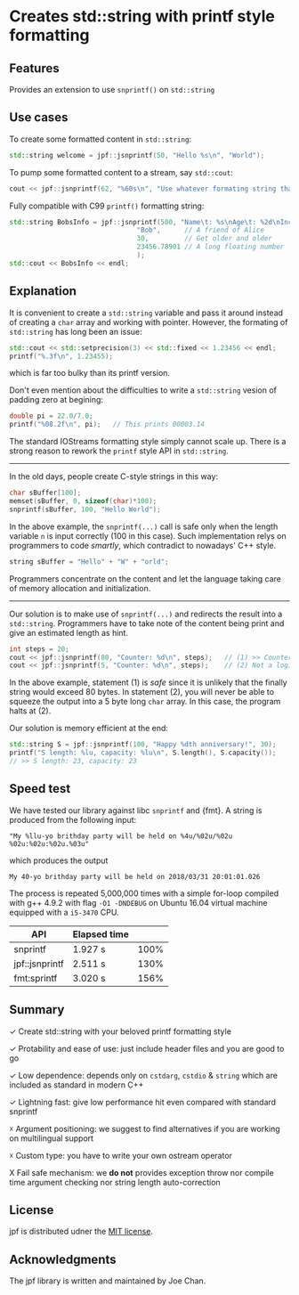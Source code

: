 # Creates std::string with printf style formatting

## Features
Provides an extension to use `snprintf()` on `std::string`

## Use cases
To create some formatted content in `std::string`:
```C++
std::string welcome = jpf::jsnprintf(50, "Hello %s\n", "World");
```

To pump some formatted content to a stream, say `std::cout`:
```C++
cout << jpf::jsnprintf(62, "%60s\n", "Use whatever formating string that you get used to!");
```

Fully compatible with C99 `printf()` formatting string:
```C++
std::string BobsInfo = jpf::jsnprintf(500, "Name\t: %s\nAge\t: %2d\nIncome\t: $%9.2f",
                                "Bob",      // A friend of Alice
                                30,         // Get older and older 
                                23456.78901 // A long floating number
                                );
std::cout << BobsInfo << endl;
```

## Explanation
It is convenient to create a `std::string` variable and pass it around instead of creating a `char` array and working with pointer.
However, the formating of `std::string` has long been an issue:
```C++
std::cout << std::setprecision(3) << std::fixed << 1.23456 << endl;
printf("%.3f\n", 1.23455);
```
which is far too bulky than its printf version.

Don't even mention about the difficulties to write a `std::string` vesion of padding zero at begining:
```C++
double pi = 22.0/7.0;
printf("%08.2f\n", pi);   // This prints 00003.14
```
The standard IOStreams formatting style simply cannot scale up. There is a strong reason to rework the `printf` style API in `std::string`.

---
In the old days, people create C-style strings in this way:
```C++
char sBuffer[100];
memset(sBuffer, 0, sizeof(char)*100);
snprintf(sBuffer, 100, "Hello World");
```
In the above example, the `snprintf(...)` call is safe only when the length variable `n` is input correctly (100 in this case).
Such implementation relys on programmers to code *smartly*, which contradict to nowadays' C++ style.
```C++
string sBuffer = "Hello" + "W" + "orld";
```
Programmers concentrate on the content and let the language taking care of memory allocation and initialization.

---
Our solution is to make use of `snprintf(...)` and redirects the result into a `std::string`.
Programmers have to take note of the content being print and give an estimated length as hint.
```C++
int steps = 20;
cout << jpf::jsnprintf(80, "Counter: %d\n", steps);   // (1) >> Counter: 20
cout << jpf::jsnprintf(5, "Counter: %d\n", steps);    // (2) Not a logical statement, gives unkown result
```
In the above example, statement (1) is *safe* since it is unlikely that the finally string would exceed 80 bytes. In statement (2), you will never be able to squeeze the output into a 5 byte long `char` array. In this case, the program halts at (2).

Our solution is memory efficient at the end:
```C++
std::string S = jpf::jsnprintf(100, "Happy %dth anniversary!", 30);
printf("S length: %lu, capacity: %lu\n", S.length(), S.capacity());
// >> S length: 23, capacity: 23
```

## Speed test
We have tested our library against libc `snprintf` and {fmt}. A string is produced from the following input:

`"My %llu-yo brithday party will be held on %4u/%02u/%02u %02u:%02u:%02u.%03u"`

which produces the output

`My 40-yo brithday party will be held on 2018/03/31 20:01:01.026`

The process is repeated 5,000,000 times with a simple for-loop compiled with g++ 4.9.2 with flag `-O1 -DNDEBUG` on Ubuntu 16.04 virtual machine equipped with a `i5-3470` CPU.

| API | Elapsed time |   |
|----|-----|----|
| snprintf | 1.927 s | 100%  |
| jpf::jsnprintf | 2.511 s | 130%  |
| fmt:sprintf | 3.020 s | 156%  |

## Summary

✓ Create std::string with your beloved printf formatting style

✓ Protability and ease of use: just include header files and you are good to go

✓ Low dependence: depends only on `cstdarg`, `cstdio` & `string` which are included as standard in modern C++

✓ Lightning fast: give low performance hit even compared with standard snprintf

☓ Argument positioning: we suggest to find alternatives if you are working on multilingual support

☓ Custom type: you have to write your own ostream operator

X Fail safe mechanism: we **do not** provides exception throw nor compile time argument checking nor string length auto-correction

## License
jpf is distributed udner the [MIT license](https://opensource.org/licenses/mit-license.php).

## Acknowledgments
The jpf library is written and maintained by Joe Chan.
